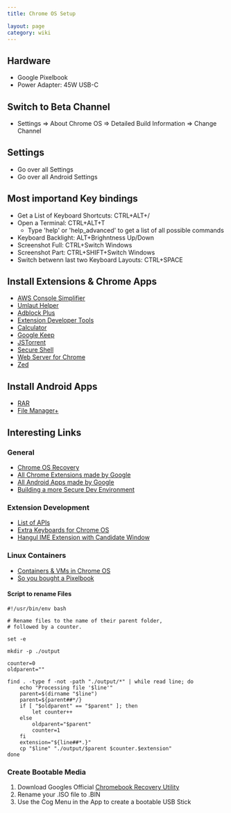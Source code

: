 ```yaml
---
title: Chrome OS Setup

layout: page
category: wiki
---
```


## Hardware
- Google Pixelbook
- Power Adapter: 45W USB-C

## Switch to Beta Channel
- Settings => About Chrome OS => Detailed Build Information => Change Channel

## Settings
- Go over all Settings
- Go over all Android Settings

## Most importand Key bindings
- Get a List of Keyboard Shortcuts: CTRL+ALT+/
- Open a Terminal: CTRL+ALT+T
  - Type 'help' or 'help_advanced' to get a list of all possible commands
- Keyboard Backlight: ALT+Brighntness Up/Down
- Screenshot Full: CTRL+Switch Windows
- Screenshot Part: CTRL+SHIFT+Switch Windows
- Switch betwenn last two Keyboard Layouts: CTRL+SPACE

## Install Extensions & Chrome Apps
- [AWS Console Simplifier](https://github.com/frostrubin/Chrome-Extensions)
- [Umlaut Helper](https://github.com/frostrubin/Chrome-Extensions)
- [Adblock Plus](https://chrome.google.com/webstore/detail/adblock-plus/cfhdojbkjhnklbpkdaibdccddilifddb)
- [Extension Developer Tools](https://chrome.google.com/webstore/detail/chrome-apps-extensions-de/ohmmkhmmmpcnpikjeljgnaoabkaalbgc)
- [Calculator](https://chrome.google.com/webstore/detail/calculator/joodangkbfjnajiiifokapkpmhfnpleo)
- [Google Keep](https://chrome.google.com/webstore/detail/google-keep-notes-and-lis/hmjkmjkepdijhoojdojkdfohbdgmmhki)
- [JSTorrent](https://chrome.google.com/webstore/detail/jstorrent/anhdpjpojoipgpmfanmedjghaligalgb)
- [Secure Shell](https://chrome.google.com/webstore/detail/secure-shell/pnhechapfaindjhompbnflcldabbghjo)
- [Web Server for Chrome](https://chrome.google.com/webstore/detail/web-server-for-chrome/ofhbbkphhbklhfoeikjpcbhemlocgigb)
- [Zed](https://chrome.google.com/webstore/detail/zed-code-editor/pfmjnmeipppmcebplngmhfkleiinphhp)

## Install Android Apps
- [RAR](https://play.google.com/store/apps/details?id=com.rarlab.rar&hl=en)
- [File Manager+](https://play.google.com/store/apps/details?id=com.alphainventor.filemanager&hl=en)



## Interesting Links
### General
- [Chrome OS Recovery](https://support.google.com/chromebook/answer/1080595)
- [All Chrome Extensions made by Google](https://chrome.google.com/webstore/category/collection/by_google)
- [All Android Apps made by Google](https://play.google.com/store/apps/dev?id=5700313618786177705&hl=en)
- [Building a more Secure Dev Environment](https://blog.lessonslearned.org/building-a-more-secure-development-chromebook/)


### Extension Development
- [List of APIs](https://developer.chrome.com/extensions/api_index)
- [Extra Keyboards for Chrome OS](https://github.com/google/extra-keyboards-for-chrome-os)
- [Hangul IME Extension with Candidate Window](https://github.com/googlei18n/google-input-tools/blob/fc9f11d80d957560f7accf85a5fc27dd23625f70/chrome/os/nacl-hangul/js/ime.js)

### Linux Containers
- [Containers & VMs in Chrome OS](https://chromium.googlesource.com/chromiumos/docs/+/master/containers_and_vms.md)
- [So you bought a Pixelbook](https://blog.drewolson.org/so-you-bought-a-pixelbook/)

#### Script to rename Files
    #!/usr/bin/env bash

    # Rename files to the name of their parent folder,
    # followed by a counter.

    set -e

    mkdir -p ./output

    counter=0
    oldparent=""

    find . -type f -not -path "./output/*" | while read line; do
        echo "Processing file '$line'"
        parent=$(dirname "$line")
        parent=${parent##*/}
        if [ "$oldparent" == "$parent" ]; then
            let counter++
        else
            oldparent="$parent"
            counter=1
        fi
        extension="${line##*.}"
        cp "$line" "./output/$parent $counter.$extension"
    done

### Create Bootable Media
1. Download Googles Official [Chromebook Recovery Utility](https://chrome.google.com/webstore/detail/chromebook-recovery-utili/jndclpdbaamdhonoechobihbbiimdgai)
2. Rename your .ISO file to .BIN
3. Use the Cog Menu in the App to create a bootable USB Stick
